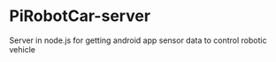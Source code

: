 # PiRobotCar-server
Server in node.js for getting android app sensor data to control robotic vehicle
